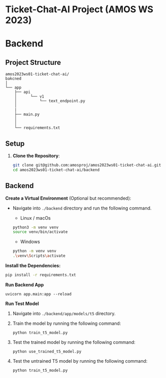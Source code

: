 # Ticket-Chat-AI Project (AMOS WS 2023)

# Backend

## Project Structure

    amos2023ws01-ticket-chat-ai/
    bakcned
    │
    └── app
        ├── api
        │      └── v1
        │          └── text_endpoint.py
        │
        |
        ├── main.py
        │
        │
        └── requirements.txt

## Setup

1. **Clone the Repository**:

   ```bash
   git clone git@github.com:amosproj/amos2023ws01-ticket-chat-ai.git
   cd amos2023ws01-ticket-chat-ai/backend

   ```

## Backend

**Create a Virtual Environment** (Optional but recommended):

- Navigate into `./backend` directory and run the following command.

   - Linux / macOs
   ```bash
   python3 -m venv venv
   source venv/bin/activate
   ```
   - Windows
   ```bash
   python -m venv venv
   .\venv\Scripts\activate
   ```

**Install the Dependencies:**

```bash
pip install -r requirements.txt
```

**Run Backend App**

    uvicorn app.main:app --reload

**Run Test Model**

1. Navigate into `./backend/app/models/t5` directory.

2. Train the model by running the following command:

   ```
   python train_t5_model.py
   ```

3. Test the trained model by running the following command:
   ```
   python use_trained_t5_model.py
   ```
4. Test the untrained T5 model by running the following command:
   ```
   python train_t5_model.py
   ```

